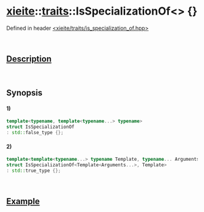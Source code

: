 # [xieite](../../xieite.md)\:\:[traits](../../traits.md)\:\:IsSpecializationOf\<\> \{\}
Defined in header [<xieite/traits/is_specialization_of.hpp>](../../../include/xieite/traits/is_specialization_of.hpp)

&nbsp;

## [Description](../concepts/specialization_of.md#Description)

&nbsp;

## Synopsis
#### 1)
```cpp
template<typename, template<typename...> typename>
struct IsSpecializationOf
: std::false_type {};
```
#### 2)
```cpp
template<template<typename...> typename Template, typename... Arguments>
struct IsSpecializationOf<Template<Arguments...>, Template>
: std::true_type {};
```

&nbsp;

## [Example](../concepts/specialization_of.md#Example)
